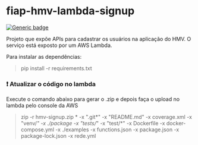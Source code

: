 # fiap-hmv-lambda-signup
[![Generic badge](https://img.shields.io/badge/Linguagem-Python-orange.svg)](https://www.python.org/)

Projeto que expõe APIs para cadastrar os usuários na aplicação do HMV. O serviço está exposto por um AWS Lambda.

Para instalar as dependências:
> pip install -r requirements.txt

### :exclamation: Atualizar o código no lambda
Execute o comando abaixo para gerar o .zip e depois faça o upload no lambda pelo console da AWS
> zip -r hmv-signup.zip * -x ".git*" -x "README.md" -x coverage.xml -x "venv/*" -x ./package -x "tests/*" -x "test/*" -x Dockerfile -x docker-compose.yml -x ./examples -x functions.json -x package.json -x package-lock.json -x rede.yml

